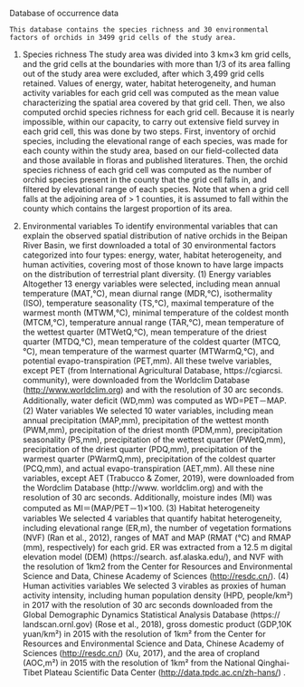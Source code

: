 Database of occurrence data
	
	This database contains the species richness and 30 environmental factors of orchids in 3499 grid cells of the study area.
	
  1. Species richness 
	The study area was divided into 3 km×3 km grid cells, and the grid cells at the boundaries with more than 1/3 of its area falling out of the study area were excluded, after which 3,499 grid cells retained. Values of energy, water, habitat heterogeneity, and human activity variables for each grid cell was computed as the mean value characterizing the spatial area covered by that grid cell. Then, we also computed orchid species richness for each grid cell. Because it is nearly impossible, within our capacity, to carry out extensive field survey in each grid cell, this was done by two steps. First, inventory of orchid species, including the elevational range of each species, was made for each county within the study area, based on our field-collected data and those available in floras and published literatures. Then, the orchid species richness of each grid cell was computed as the number of orchid species present in the county that the grid cell falls in, and filtered by elevational range of each species. Note that when a grid cell falls at the adjoining area of > 1 counties, it is assumed to fall within the county which contains the largest proportion of its area.
	
  2. Environmental variables
	To identify environmental variables that can explain the observed spatial distribution of native orchids in the Beipan River Basin, we first downloaded a total of 30 environmental factors categorized into four types: energy, water, habitat heterogeneity, and human activities, covering most of those known to have large impacts on the distribution of terrestrial plant diversity.
	(1) Energy variables
	Altogether 13 energy variables were selected, including mean annual temperature (MAT,℃), mean diurnal range (MDR,℃), isothermality (ISO), temperature seasonality (TS,℃), maximal temperature of the warmest month (MTWM,℃), minimal temperature of the coldest month (MTCM,℃), temperature annual range (TAR,℃), mean temperature of the wettest quarter (MTWetQ,℃), mean temperature of the driest quarter (MTDQ,℃), mean temperature of the coldest quarter (MTCQ,℃), mean temperature of the warmest quarter (MTWarmQ,℃), and potential evapo-transpiration (PET,mm). All these twelve variables, except PET (from International Agricultural Database, https://cgiarcsi. community), were downloaded from the Worldclim Database (http://www.worldclim.org) and with the resolution of 30 arc seconds. Additionally, water deficit (WD,mm) was computed as WD=PET－MAP.
	(2) Water variables
	We selected 10 water variables, including mean annual precipitation (MAP,mm), precipitation of the wettest month (PWM,mm), precipitation of the driest month (PDM,mm), precipitation seasonality (PS,mm), precipitation of the wettest quarter (PWetQ,mm), precipitation of the driest quarter (PDQ,mm), precipitation of the warmest quarter (PWarmQ,mm), precipitation of the coldest quarter (PCQ,mm), and actual evapo-transpiration (AET,mm). All these nine variables, except AET (Trabucco & Zomer, 2019), were downloaded from the Wordclim Database (http://www. worldclim.org) and with the resolution of 30 arc seconds. Additionally, moisture indes (MI) was computed as MI＝(MAP/PET－1)×100.
	(3) Habitat heterogeneity variables
	We selected 4 variables that quantify habitat heterogeneity, including elevational range (ER,m), the number of vegetation formations (NVF) (Ran et al., 2012), ranges of MAT and MAP (RMAT (℃) and RMAP (mm), respectively) for each grid. ER was extracted from a 12.5 m digital elevation model (DEM) (https://search. asf.alaska.edu/), and NVF with the resolution of 1km2 from the Center for Resources and Environmental Science and Data, Chinese Academy of Sciences (http://resdc.cn/).
	(4) Human activities variables
	We selected 3 virables as proxies of human activity intensity, including human population density (HPD, people/km²) in 2017 with the resolution of 30 arc seconds downloaded from the Global Demographic Dynamics Statistical Analysis Database (https:// landscan.ornl.gov) (Rose et al., 2018), gross domestic product (GDP,10K yuan/km²) in 2015 with the resolution of 1km² from the Center for Resources and Environmental Science and Data, Chinese Academy of Sciences (http://resdc.cn/) (Xu, 2017), and the area of cropland (AOC,m²) in 2015 with the resolution of 1km² from the National Qinghai-Tibet Plateau Scientific Data Center (http://data.tpdc.ac.cn/zh-hans/) .